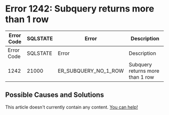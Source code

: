 
# Error 1242: Subquery returns more than 1 row


| Error Code | SQLSTATE | Error | Description |
| --- | --- | --- | --- |
| Error Code | SQLSTATE | Error | Description |
| 1242 | 21000 | ER_SUBQUERY_NO_1_ROW | Subquery returns more than 1 row |




## Possible Causes and Solutions


This article doesn't currently contain any content. [You can help!](/en/writing-and-editing-knowledge-base-articles/)

